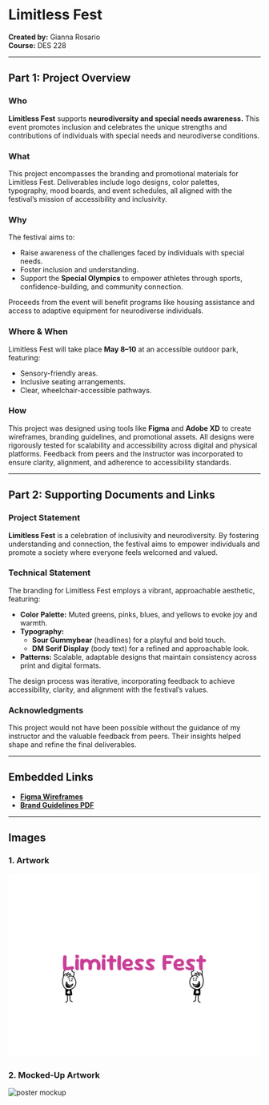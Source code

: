 # Limitless Fest  

**Created by:** Gianna Rosario  
**Course:** DES 228  

---

## Part 1: Project Overview  

### Who  
**Limitless Fest** supports **neurodiversity and special needs awareness.** This event promotes inclusion and celebrates the unique strengths and contributions of individuals with special needs and neurodiverse conditions.  

### What  
This project encompasses the branding and promotional materials for Limitless Fest. Deliverables include logo designs, color palettes, typography, mood boards, and event schedules, all aligned with the festival’s mission of accessibility and inclusivity.  

### Why  
The festival aims to:  
- Raise awareness of the challenges faced by individuals with special needs.  
- Foster inclusion and understanding.  
- Support the **Special Olympics** to empower athletes through sports, confidence-building, and community connection.  

Proceeds from the event will benefit programs like housing assistance and access to adaptive equipment for neurodiverse individuals.  

### Where & When  
Limitless Fest will take place **May 8–10** at an accessible outdoor park, featuring:  
- Sensory-friendly areas.  
- Inclusive seating arrangements.  
- Clear, wheelchair-accessible pathways.  

### How  
This project was designed using tools like **Figma** and **Adobe XD** to create wireframes, branding guidelines, and promotional assets. All designs were rigorously tested for scalability and accessibility across digital and physical platforms. Feedback from peers and the instructor was incorporated to ensure clarity, alignment, and adherence to accessibility standards.  

---

## Part 2: Supporting Documents and Links  

### Project Statement  
**Limitless Fest** is a celebration of inclusivity and neurodiversity. By fostering understanding and connection, the festival aims to empower individuals and promote a society where everyone feels welcomed and valued.  

### Technical Statement  
The branding for Limitless Fest employs a vibrant, approachable aesthetic, featuring:  
- **Color Palette:** Muted greens, pinks, blues, and yellows to evoke joy and warmth.  
- **Typography:**  
  - **Sour Gummybear** (headlines) for a playful and bold touch.  
  - **DM Serif Display** (body text) for a refined and approachable look.  
- **Patterns:** Scalable, adaptable designs that maintain consistency across print and digital formats.  

The design process was iterative, incorporating feedback to achieve accessibility, clarity, and alignment with the festival’s values.  

### Acknowledgments  
This project would not have been possible without the guidance of my instructor and the valuable feedback from peers. Their insights helped shape and refine the final deliverables.  


---

## Embedded Links  

- **[Figma Wireframes](https://www.figma.com/design/tPx3IQ1ZgURpaXPQZMg32v/GiannaR-DES228Wireframes?node-id=0-1&node-type=canvas&t=lXxRzA99XegIyeX1-0)**  
- **[Brand Guidelines PDF](file-qR5e6CniPFf3ZVHyuNwKHpMV)**  

---

## Images  

### 1. Artwork  
![Festival Artwork ](img/limit.png "Optional title for poster")  

### 2. Mocked-Up Artwork  
![poster mockup](img/poster.png "Optional title for poster")






